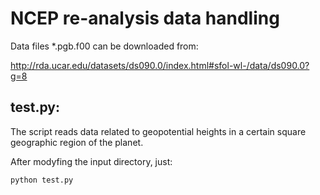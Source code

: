 # NCEP re-analysis data handling

Data files *.pgb.f00 can be downloaded from:

http://rda.ucar.edu/datasets/ds090.0/index.html#sfol-wl-/data/ds090.0?g=8

## test.py:
The script reads data related to geopotential heights in a certain square geographic region of the planet.

After modyfing the input directory, just:
```
python test.py
```

